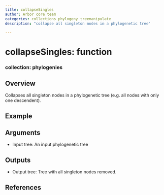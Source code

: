 ```yaml
---
title: collapseSingles
author: Arbor core team
categories: collections phylogeny treemanipulate
description: "collapse all singleton nodes in a phylogenetic tree"

---
```


# collapseSingles: function

### collection: phylogenies

## Overview

Collapses all singleton nodes in a phylogenetic tree (e.g. all nodes with only one descendent).

## Example


## Arguments

- Input tree: An input phylogenetic tree

## Outputs

- Output tree: Tree with all singleton nodes removed.

## References
